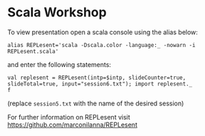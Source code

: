 # Scala Workshop

To view presentation open a scala console using the alias below:

```
alias REPLesent='scala -Dscala.color -language:_ -nowarn -i REPLesent.scala'
```

and enter the following statements:

```
val replesent = REPLesent(intp=$intp, slideCounter=true, slideTotal=true, input="session6.txt"); import replesent._
f
```

(replace ``session5.txt`` with the name of the desired session)

For further information on REPLesent visit https://github.com/marconilanna/REPLesent
